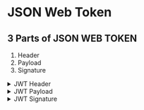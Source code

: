 <h1>JSON Web Token</h1> 
<h2>3 Parts of JSON WEB TOKEN</h2>
<ol>
  <li>Header</li>
  <li>Payload</li>
  <li>Signature</li>
</ol>
<details>
    <summary>JWT Header</summary>
    Contains the type of token to be created, and the signing algorithm you're going to use. The type is always 'JWT'
  
```
{
      'alg': 'HS256',  
      'typ': 'JWT'
}
```
</details>
<details>
    <summary>JWT Payload</summary>
      A JWT payload contains claims about an entity. A claim is a statement or piece of information and the entity is often a user. There are three claims: Registered, Public, and Private. Anyone can use Registered claim types. Public are created by the developer and can be used publicly. They should be registered to avoid collisions. (repeated claims) Private claims are not registered or public. They're only used between parties that have agreed to use them. 
  
```
{
       'sub': '1234567890',
       'name': 'Harine Cooper',
       'admin': false,
       'iat': 1620924478,
       'exp': 1620939187
}
```
</details>

<details>
    <summary>JWT Signature</summary>

</details>


